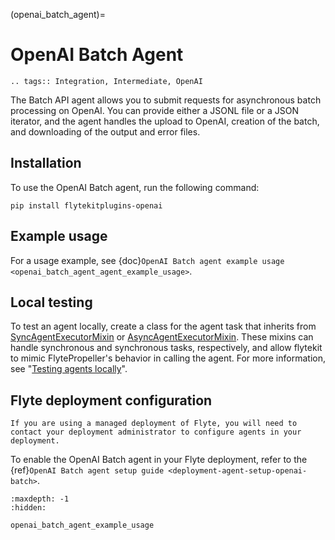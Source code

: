 (openai_batch_agent)=

# OpenAI Batch Agent

```{eval-rst}
.. tags:: Integration, Intermediate, OpenAI
```
The Batch API agent allows you to submit requests for asynchronous batch processing on OpenAI.
You can provide either a JSONL file or a JSON iterator, and the agent handles the upload to OpenAI,
creation of the batch, and downloading of the output and error files.

## Installation

To use the OpenAI Batch agent, run the following command:

```
pip install flytekitplugins-openai
```

## Example usage

For a usage example, see {doc}`OpenAI Batch agent example usage <openai_batch_agent_agent_example_usage>`.

## Local testing

To test an agent locally, create a class for the agent task that inherits from
[SyncAgentExecutorMixin](https://github.com/flyteorg/flytekit/blob/master/flytekit/extend/backend/base_agent.py#L222-L256)
or [AsyncAgentExecutorMixin](https://github.com/flyteorg/flytekit/blob/master/flytekit/extend/backend/base_agent.py#L259-L354).
These mixins can handle synchronous and synchronous tasks, respectively,
and allow flytekit to mimic FlytePropeller's behavior in calling the agent.
For more information, see "[Testing agents locally](https://docs.flyte.org/en/latest/flyte_agents/testing_agents_locally.html)".

## Flyte deployment configuration

```{note}
If you are using a managed deployment of Flyte, you will need to contact your deployment administrator to configure agents in your deployment.
```

To enable the OpenAI Batch agent in your Flyte deployment, refer to the
{ref}`OpenAI Batch agent setup guide <deployment-agent-setup-openai-batch>`.

```{toctree}
:maxdepth: -1
:hidden:

openai_batch_agent_example_usage
```
